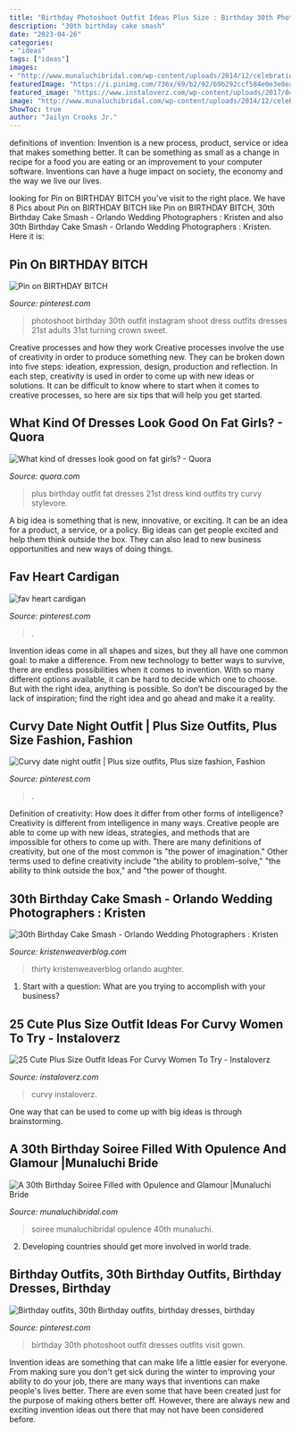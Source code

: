 ```yaml
---
title: "Birthday Photoshoot Outfit Ideas Plus Size : Birthday 30th Photoshoot Outfit Dresses Outfits Visit Gown"
description: "30th birthday cake smash"
date: "2023-04-26"
categories:
- "ideas"
tags: ["ideas"]
images:
- "http://www.munaluchibridal.com/wp-content/uploads/2014/12/celebrations_30th_Birthday_Black_Gold_-Decor111.jpg"
featuredImage: "https://i.pinimg.com/736x/69/b2/92/69b292ccf584e0e3e8ea3821d48d8ad3.jpg"
featured_image: "https://www.instaloverz.com/wp-content/uploads/2017/04/Summer-Plus-Size-Outfit-Ideas.jpg"
image: "http://www.munaluchibridal.com/wp-content/uploads/2014/12/celebrations_30th_Birthday_Black_Gold_-Decor111.jpg"
ShowToc: true
author: "Jailyn Crooks Jr."
---
```



definitions of invention:
Invention is a new process, product, service or idea that makes something better. It can be something as small as a change in recipe for a food you are eating or an improvement to your computer software. Inventions can have a huge impact on society, the economy and the way we live our lives.

	

		
looking for Pin on BIRTHDAY BITCH you've visit to the right place. We have 8 Pics about Pin on BIRTHDAY BITCH like Pin on BIRTHDAY BITCH, 30th Birthday Cake Smash - Orlando Wedding Photographers : Kristen and also 30th Birthday Cake Smash - Orlando Wedding Photographers : Kristen. Here it is:
		
    
## Pin On BIRTHDAY BITCH

<img loading=lazy src="https://i.pinimg.com/736x/4c/b5/7b/4cb57b93ae0931a6b291d1f54958ac71.jpg" onerror="this.onerror=null;this.src='https://tse3.mm.bing.net/th?id=OIP.iWlDgBuCf-a5VhbaeOYDvgHaJP&amp;pid=15.1';" alt="Pin on BIRTHDAY BITCH">

_Source: pinterest.com_

>photoshoot birthday 30th outfit instagram shoot dress outfits dresses 21st adults 31st turning crown sweet. 

	

Creative processes and how they work
Creative processes involve the use of creativity in order to produce something new. They can be broken down into five steps: ideation, expression, design, production and reflection. In each step, creativity is used in order to come up with new ideas or solutions. It can be difficult to know where to start when it comes to creative processes, so here are six tips that will help you get started.

    
## What Kind Of Dresses Look Good On Fat Girls? - Quora

<img loading=lazy src="https://qph.fs.quoracdn.net/main-qimg-f64ca6aa132b07e80c9151e3402dec85" onerror="this.onerror=null;this.src='https://tse2.mm.bing.net/th?id=OIP.9kymqhMrB-gMkVHjQC3shQHaNJ&amp;pid=15.1';" alt="What kind of dresses look good on fat girls? - Quora">

_Source: quora.com_

>plus birthday outfit fat dresses 21st dress kind outfits try curvy stylevore. 

	

A big idea is something that is new, innovative, or exciting. It can be an idea for a product, a service, or a policy. Big ideas can get people excited and help them think outside the box. They can also lead to new business opportunities and new ways of doing things.

    
## Fav Heart Cardigan

<img loading=lazy src="https://i.pinimg.com/736x/69/b2/92/69b292ccf584e0e3e8ea3821d48d8ad3.jpg" onerror="this.onerror=null;this.src='https://tse1.mm.bing.net/th?id=OIP.l8J_1PcDamNU9j3ltxDBxAHaJ3&amp;pid=15.1';" alt="fav heart cardigan">

_Source: pinterest.com_

>. 

	

Invention ideas come in all shapes and sizes, but they all have one common goal: to make a difference. From new technology to better ways to survive, there are endless possibilities when it comes to invention. With so many different options available, it can be hard to decide which one to choose. But with the right idea, anything is possible. So don’t be discouraged by the lack of inspiration; find the right idea and go ahead and make it a reality.

    
## Curvy Date Night Outfit | Plus Size Outfits, Plus Size Fashion, Fashion

<img loading=lazy src="https://i.pinimg.com/736x/b4/7e/81/b47e815f6760cd1fa951787014eec439.jpg" onerror="this.onerror=null;this.src='https://tse2.mm.bing.net/th?id=OIP.o8ZMt6w3IEefnC5GpA6n2QHaMS&amp;pid=15.1';" alt="Curvy date night outfit | Plus size outfits, Plus size fashion, Fashion">

_Source: pinterest.com_

>. 

	

Definition of creativity: How does it differ from other forms of intelligence?
Creativity is different from intelligence in many ways. Creative people are able to come up with new ideas, strategies, and methods that are impossible for others to come up with. 
There are many definitions of creativity, but one of the most common is "the power of imagination." Other terms used to define creativity include "the ability to problem-solve," "the ability to think outside the box," and "the power of thought.

    
## 30th Birthday Cake Smash - Orlando Wedding Photographers : Kristen

<img loading=lazy src="https://kristenweaverblog.com/wp-content/uploads/2017/05/30-cakesmash-07.jpg" onerror="this.onerror=null;this.src='https://tse1.mm.bing.net/th?id=OIP.ZEpPRjKI1JAz6x51nGlMFQHaLH&amp;pid=15.1';" alt="30th Birthday Cake Smash - Orlando Wedding Photographers : Kristen">

_Source: kristenweaverblog.com_

>thirty kristenweaverblog orlando aughter. 

	

1. Start with a question: What are you trying to accomplish with your business?

    
## 25 Cute Plus Size Outfit Ideas For Curvy Women To Try - Instaloverz

<img loading=lazy src="https://www.instaloverz.com/wp-content/uploads/2017/04/Summer-Plus-Size-Outfit-Ideas.jpg" onerror="this.onerror=null;this.src='https://tse3.mm.bing.net/th?id=OIP.vYE4ml1T_E_nfy4QpEFjTwHaLH&amp;pid=15.1';" alt="25 Cute Plus Size Outfit Ideas For Curvy Women To Try - Instaloverz">

_Source: instaloverz.com_

>curvy instaloverz. 

	

One way that can be used to come up with big ideas is through brainstorming.

    
## A 30th Birthday Soiree Filled With Opulence And Glamour |Munaluchi Bride

<img loading=lazy src="http://www.munaluchibridal.com/wp-content/uploads/2014/12/celebrations_30th_Birthday_Black_Gold_-Decor111.jpg" onerror="this.onerror=null;this.src='https://tse1.mm.bing.net/th?id=OIP.74L-p0D7122id5Sk8lVs1gHaLH&amp;pid=15.1';" alt="A 30th Birthday Soiree Filled with Opulence and Glamour |Munaluchi Bride">

_Source: munaluchibridal.com_

>soiree munaluchibridal opulence 40th munaluchi. 

	

2. Developing countries should get more involved in world trade.

    
## Birthday Outfits, 30th Birthday Outfits, Birthday Dresses, Birthday

<img loading=lazy src="https://i.pinimg.com/736x/d1/ad/67/d1ad6739fbcb45e94d74715115a8210f.jpg" onerror="this.onerror=null;this.src='https://tse4.mm.bing.net/th?id=OIP.kHb2DszSn6byaaJsfY-QKgHaLV&amp;pid=15.1';" alt="Birthday outfits, 30th Birthday outfits, birthday dresses, birthday">

_Source: pinterest.com_

>birthday 30th photoshoot outfit dresses outfits visit gown. 

	

Invention ideas are something that can make life a little easier for everyone. From making sure you don't get sick during the winter to improving your ability to do your job, there are many ways that inventions can make people's lives better. There are even some that have been created just for the purpose of making others better off. However, there are always new and exciting invention ideas out there that may not have been considered before.

